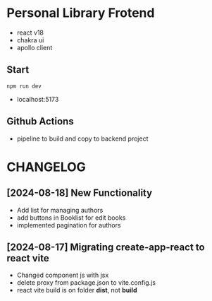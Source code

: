 # Personal Library Frotend

- react v18
- chakra ui
- apollo client

## Start

`npm run dev`

- localhost:5173

## Github Actions

- pipeline to build and copy to backend project

# CHANGELOG

## [2024-08-18] New Functionality

- Add list for managing authors
- add buttons in Booklist for edit books
- implemented pagination for authors

## [2024-08-17] Migrating create-app-react to react vite

- Changed component js with jsx
- delete proxy from package.json to vite.config.js
- react vite build is on folder **dist**, not **build**
